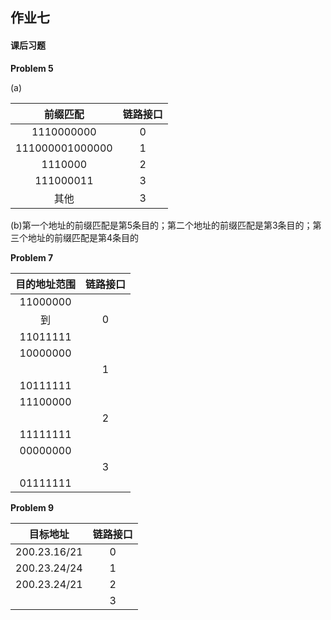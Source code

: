 ## 作业七

#### 课后习题

**Problem 5**

(a)

|    前缀匹配     | 链路接口 |
| :-------------: | :------: |
|   1110000000    |    0     |
| 111000001000000 |    1     |
|     1110000     |    2     |
|    111000011    |    3     |
|      其他       |    3     |

(b)第一个地址的前缀匹配是第5条目的；第二个地址的前缀匹配是第3条目的；第三个地址的前缀匹配是第4条目的

**Problem 7**

| 目的地址范围 | 链路接口 |
| :----------: | :------: |
|   11000000   |          |
|      到      |    0     |
|   11011111   |          |
|   10000000   |          |
|              |    1     |
|   10111111   |          |
|   11100000   |          |
|              |    2     |
|   11111111   |          |
|   00000000   |          |
|              |    3     |
|   01111111   |          |

**Problem 9**

|   目标地址   | 链路接口 |
| :----------: | :------: |
| 200.23.16/21 |    0     |
| 200.23.24/24 |    1     |
| 200.23.24/21 |    2     |
|              |    3     |

